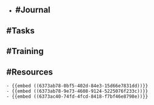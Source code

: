 - ## #Journal
## #Tasks
## #Training
## #Resources
	- {{embed ((6373ab78-0bf5-402d-84e3-15d66e7831dd))}}
	- {{embed ((6373ab78-9e73-4608-9124-5225076f233c))}}
	- {{embed ((6373ac40-74fd-4fcd-8418-f7bf46e8798e))}}